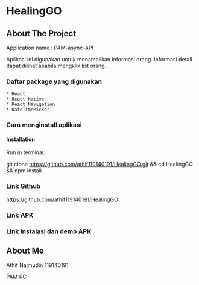 # HealingGO
## About The Project
Application name : PAM-async-API

Aplikasi ini digunakan untuk menampilkan informasi orang. Informasi detail dapat dilihat apabila mengklik list orang.

### Daftar package yang digunakan 
    * React
    * React Native
    * React Navigation
    * DateTimePicker
    
### Cara menginstall aplikasi
#### Installation

Run in terminal: 

git clone https://github.com/athif119140191/HealingGO.git && cd HealingGO && npm install

### Link Github
https://github.com/athif119140191/HealingGO

### Link APK

### Link Instalasi dan demo APK

## About Me
Athif Najmudin 119140191

PAM RC
